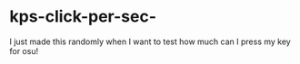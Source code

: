 # kps-click-per-sec-
I just made this randomly when I want to test how much can I press my key for osu!
